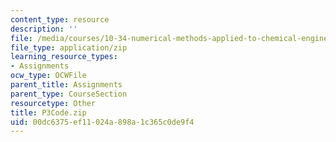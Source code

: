 ```yaml
---
content_type: resource
description: ''
file: /media/courses/10-34-numerical-methods-applied-to-chemical-engineering-fall-2015/00dc6375ef11024a898a1c365c0de9f4_P3Code.zip
file_type: application/zip
learning_resource_types:
- Assignments
ocw_type: OCWFile
parent_title: Assignments
parent_type: CourseSection
resourcetype: Other
title: P3Code.zip
uid: 00dc6375-ef11-024a-898a-1c365c0de9f4
---
```

